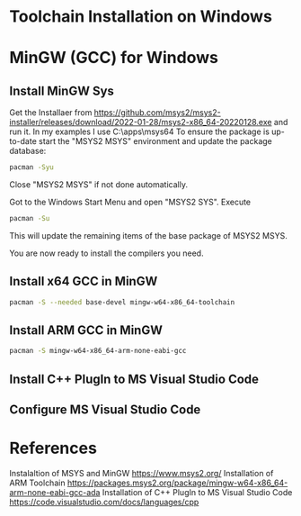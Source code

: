 # Toolchain Installation on Windows

# MinGW (GCC) for Windows

## Install MinGW Sys
Get the Installaer from https://github.com/msys2/msys2-installer/releases/download/2022-01-28/msys2-x86_64-20220128.exe and run it.
In my examples I use C:\apps\msys64
To ensure the package is up-to-date start the "MSYS2 MSYS" environment and update the package database:

```bash
pacman -Syu
```
Close "MSYS2 MSYS" if not done automatically.

Got to the Windows Start Menu and open "MSYS2 SYS".
Execute 
```bash
pacman -Su
```
This will update the remaining items of the base package of MSYS2 MSYS.

You are now ready to install the compilers you need.

## Install x64 GCC in MinGW

```bash
pacman -S --needed base-devel mingw-w64-x86_64-toolchain
```

## Install ARM GCC in MinGW

```bash
pacman -S mingw-w64-x86_64-arm-none-eabi-gcc
```

## Install C++ PlugIn to MS Visual Studio Code

## Configure MS Visual Studio Code

# References
Instalaltion of MSYS and MinGW                      https://www.msys2.org/
Installation of ARM Toolchain                       https://packages.msys2.org/package/mingw-w64-x86_64-arm-none-eabi-gcc-ada
Installation of C++ PlugIn to MS Visual Studio Code https://code.visualstudio.com/docs/languages/cpp

